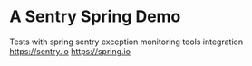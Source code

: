 # A Sentry Spring Demo
Tests with spring sentry exception monitoring tools integration  
https://sentry.io
https://spring.io
